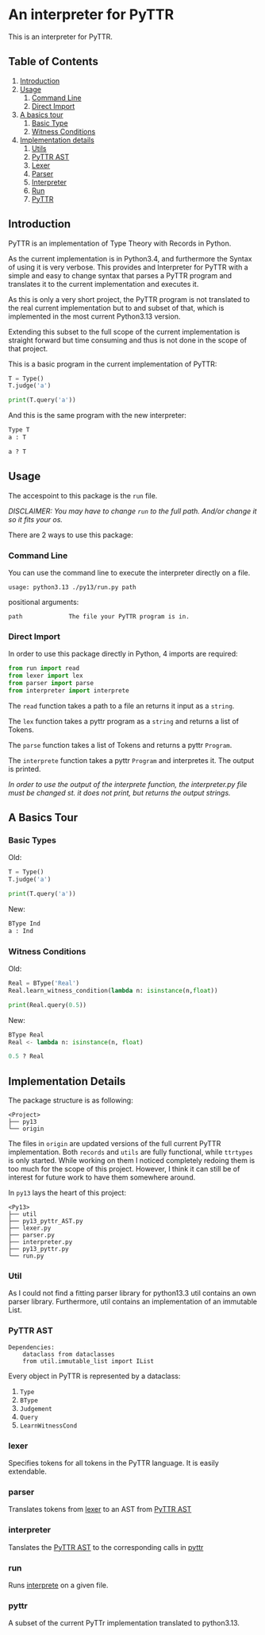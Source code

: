 # An interpreter for PyTTR

This is an interpreter for PyTTR.

## Table of Contents
1. [Introduction](#introduction)
2. [Usage](#usage)
    1. [Command Line](#command-line)
    2. [Direct Import](#direct-import)
3. [A basics tour](#a-basics-tour)
    1. [Basic Type](#basic-types)
    2. [Witness Conditions](#witness-conditions)
4. [Implementation details](#implementation-details)
    1. [Utils](#util)
    2. [PyTTR AST](#pyttr-ast)
    3. [Lexer](#lexer)
    4. [Parser](#parser)
    5. [Interpreter](#interpreter)
    6. [Run](#run)
    7. [PyTTR](#pyttr)

## Introduction

PyTTR is an implementation of Type Theory with Records in Python.

As the current implementation is in Python3.4, and furthermore the Syntax of using it is very verbose.
This provides and Interpreter for PyTTR with a simple and easy to change syntax that parses a PyTTR program and translates it to the current implementation and executes it.

As this is only a very short project, the PyTTR program is not translated to the real current implementation but to and subset of that, which is implemented in the most current Python3.13 version.

Extending this subset to the full scope of the current implementation is straight forward but time consuming and thus is not done in the scope of that project.

This is a basic program in the current implementation of PyTTR:

```py
T = Type()
T.judge('a')

print(T.query('a'))
```

And this is the same program with the new interpreter:

```py
Type T
a : T

a ? T
```

## Usage

The accespoint to this package is the `run` file.

*DISCLAIMER: You may have to change `run` to the full path. And/or change it so it fits your os.*

There are 2 ways to use this package:

### Command Line

You can use the command line to execute the interpreter directly on a file.

```shell
usage: python3.13 ./py13/run.py path
```

positional arguments:

    path             The file your PyTTR program is in.

### Direct Import

In order to use this package directly in Python, 4 imports are required:

```py
from run import read
from lexer import lex
from parser import parse
from interpreter import interprete
```

The `read` function takes a path to a file an returns it input as a `string`.

The `lex` function takes a pyttr program as a `string` and returns a list of Tokens.

The `parse` function takes a list of Tokens and returns a pyttr `Program`.

The `interprete` function takes a pyttr `Program` and interpretes it. The output is printed.

*In order to use the output of the interprete function, the interpreter.py file must be changed st. it does not print, but returns the output strings.*

## A Basics Tour

### Basic Types

Old:
```py
T = Type()
T.judge('a')

print(T.query('a'))
```

New:
```py
BType Ind
a : Ind
```

### Witness Conditions

Old:
```py
Real = BType('Real')
Real.learn_witness_condition(lambda n: isinstance(n,float))

print(Real.query(0.5))
```

New:
```py
BType Real
Real <- lambda n: isinstance(n, float)

0.5 ? Real
```

## Implementation Details

The package structure is as following:

```
<Project>
├── py13
└── origin
```

The files in `origin` are updated versions of the full current PyTTR implementation. Both `records` and `utils` are fully functional, while `ttrtypes` is only started. While working on them I noticed completely redoing them is too much for the scope of this project. However, I think it can still be of interest for future work to have them somewhere around.

In `py13` lays the heart of this project:

```
<Py13>
├── util
├── py13_pyttr_AST.py
├── lexer.py
├── parser.py
├── interpreter.py
├── py13_pyttr.py
└── run.py
```

### Util

As I could not find a fitting parser library for python13.3 util contains an own parser library.
Furthermore, util contains an implementation of an immutable List.

### PyTTR AST

```
Dependencies:
    dataclass from dataclasses
    from util.immutable_list import IList
```

Every object in PyTTR is represented by a dataclass:

1. `Type`
2. `BType`
3. `Judgement`
4. `Query`
5. `LearnWitnessCond`

### lexer

Specifies tokens for all tokens in the PyTTR language. It is easily extendable.

### parser

Translates tokens from [lexer](#lexer) to an AST from [PyTTR AST](#PyTTR-AS)

### interpreter

Tanslates the [PyTTR AST](#pyttr-ast) to the corresponding calls in [pyttr](#pyttr)

### run

Runs [interprete](#interpreter) on a given file.

### pyttr

A subset of the current PyTTr implementation translated to python3.13.
